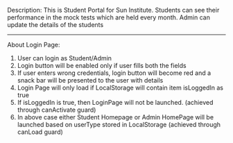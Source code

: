 Description:
This is Student Portal for Sun Institute. Students can see their performance in the mock tests which are held every month. Admin can update the details of the students

***********************************************************************************************************************************************************************************

About Login Page:
1) User can login as Student/Admin
2) Login button will be enabled only if user fills both the fields
3) If user enters wrong credentials, login button will become red and a snack bar will be presented to the user with details
4) Login Page will only load if LocalStorage will contain item isLoggedIn as true
5) If isLoggedIn is true, then LoginPage will not be launched. (achieved through canActivate guard)
6) In above case either Student Homepage or Admin HomePage will be launched based on userType stored in LocalStorage (achieved through canLoad guard)
